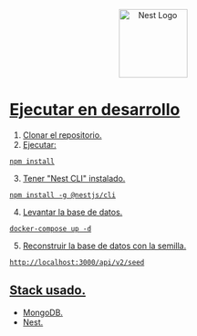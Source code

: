 <p align="center">
  <a href="http://nestjs.com/" target="blank"><img src="https://nestjs.com/img/logo-small.svg" width="120" alt="Nest Logo" />
</p>

# Ejecutar en desarrollo

1. Clonar el repositorio.
2. Ejecutar:

```
npm install
```

3. Tener "Nest CLI" instalado.

```
npm install -g @nestjs/cli
```

4. Levantar la base de datos.

```
docker-compose up -d
```

5. Reconstruir la base de datos con la semilla.

```
http://localhost:3000/api/v2/seed
```

## Stack usado.

- MongoDB.
- Nest.
